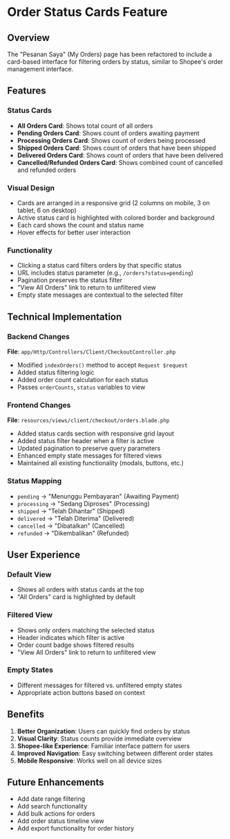 # Order Status Cards Feature

## Overview
The "Pesanan Saya" (My Orders) page has been refactored to include a card-based interface for filtering orders by status, similar to Shopee's order management interface.

## Features

### Status Cards
- **All Orders Card**: Shows total count of all orders
- **Pending Orders Card**: Shows count of orders awaiting payment
- **Processing Orders Card**: Shows count of orders being processed
- **Shipped Orders Card**: Shows count of orders that have been shipped
- **Delivered Orders Card**: Shows count of orders that have been delivered
- **Cancelled/Refunded Orders Card**: Shows combined count of cancelled and refunded orders

### Visual Design
- Cards are arranged in a responsive grid (2 columns on mobile, 3 on tablet, 6 on desktop)
- Active status card is highlighted with colored border and background
- Each card shows the count and status name
- Hover effects for better user interaction

### Functionality
- Clicking a status card filters orders by that specific status
- URL includes status parameter (e.g., `/orders?status=pending`)
- Pagination preserves the status filter
- "View All Orders" link to return to unfiltered view
- Empty state messages are contextual to the selected filter

## Technical Implementation

### Backend Changes
**File**: `app/Http/Controllers/Client/CheckoutController.php`
- Modified `indexOrders()` method to accept `Request $request`
- Added status filtering logic
- Added order count calculation for each status
- Passes `orderCounts`, `status` variables to view

### Frontend Changes
**File**: `resources/views/client/checkout/orders.blade.php`
- Added status cards section with responsive grid layout
- Added status filter header when a filter is active
- Updated pagination to preserve query parameters
- Enhanced empty state messages for filtered views
- Maintained all existing functionality (modals, buttons, etc.)

### Status Mapping
- `pending` → "Menunggu Pembayaran" (Awaiting Payment)
- `processing` → "Sedang Diproses" (Processing)
- `shipped` → "Telah Dihantar" (Shipped)
- `delivered` → "Telah Diterima" (Delivered)
- `cancelled` → "Dibatalkan" (Cancelled)
- `refunded` → "Dikembalikan" (Refunded)

## User Experience

### Default View
- Shows all orders with status cards at the top
- "All Orders" card is highlighted by default

### Filtered View
- Shows only orders matching the selected status
- Header indicates which filter is active
- Order count badge shows filtered results
- "View All Orders" link to return to unfiltered view

### Empty States
- Different messages for filtered vs. unfiltered empty states
- Appropriate action buttons based on context

## Benefits
1. **Better Organization**: Users can quickly find orders by status
2. **Visual Clarity**: Status counts provide immediate overview
3. **Shopee-like Experience**: Familiar interface pattern for users
4. **Improved Navigation**: Easy switching between different order states
5. **Mobile Responsive**: Works well on all device sizes

## Future Enhancements
- Add date range filtering
- Add search functionality
- Add bulk actions for orders
- Add order status timeline view
- Add export functionality for order history 